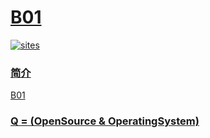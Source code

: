# [B01](https://github.com/OS-Q/B01)

[![sites](http://182.61.61.133/link/resources/OSQ.png)](http://www.OS-Q.com)

### [简介](https://github.com/OS-Q/B01/wiki)

[B01](https://github.com/OS-Q/B01)

### [Q = (OpenSource & OperatingSystem) ](http://www.OS-Q.com)
